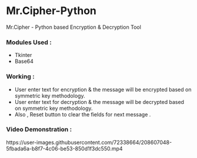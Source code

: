 # Mr.Cipher-Python
Mr.Cipher - Python based Encryption &amp; Decryption Tool

<h3> Modules Used : </h3>
<ul>
<li>Tkinter </li>
<li>Base64 </li>
</ul>


<h3> Working : </h3>
<ul>
<li>User enter text for encryption & the message will be encrypted based on symmetric key methodology. </li>
<li>User enter text for decryption & the message will be decrypted based on symmetric key methodology.</li>
<li>Also , Reset button to clear the fields for next message .</li>
</ul>

<h3>Video Demonstration : </h3>
https://user-images.githubusercontent.com/72338664/208607048-5fbada6a-b8f7-4c06-be53-850d1f3dc550.mp4

